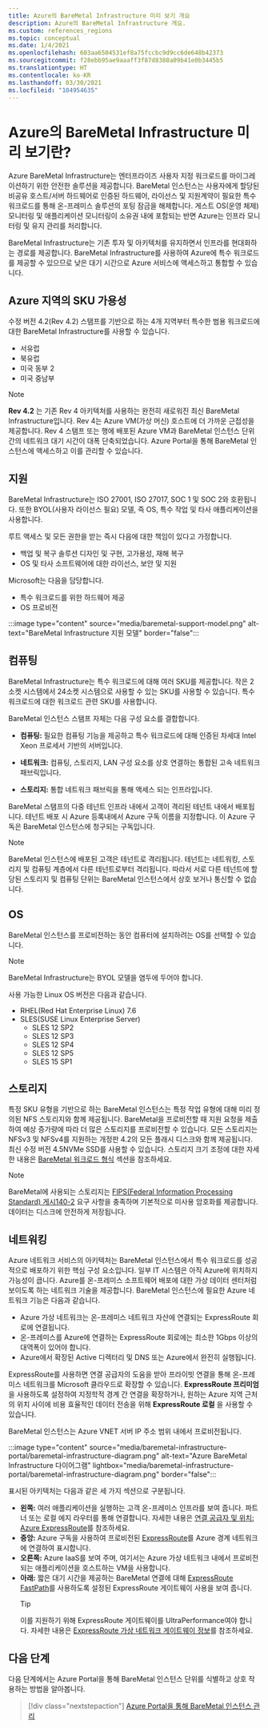 ```yaml
---
title: Azure의 BareMetal Infrastructure 미리 보기 개요
description: Azure의 BareMetal Infrastructure 개요.
ms.custom: references_regions
ms.topic: conceptual
ms.date: 1/4/2021
ms.openlocfilehash: 603aa6504531ef8a75fccbc9d9cc6de648b42373
ms.sourcegitcommit: f28ebb95ae9aaaff3f87d8388a09b41e0b3445b5
ms.translationtype: HT
ms.contentlocale: ko-KR
ms.lasthandoff: 03/30/2021
ms.locfileid: "104954635"
---
```

#  <a name="what-is-baremetal-infrastructure-preview-on-azure"></a>Azure의 BareMetal Infrastructure 미리 보기란?

Azure BareMetal Infrastructure는 엔터프라이즈 사용자 지정 워크로드를 마이그레이션하기 위한 안전한 솔루션을 제공합니다. BareMetal 인스턴스는 사용자에게 할당된 비공유 호스트/서버 하드웨어로 인증된 하드웨어, 라이선스 및 지원계약이 필요한 특수 워크로드를 통해 온-프레미스 솔루션의 포팅 잠금을 해제합니다. 게스트 OS(운영 체제) 모니터링 및 애플리케이션 모니터링이 소유권 내에 포함되는 반면 Azure는 인프라 모니터링 및 유지 관리를 처리합니다.

BareMetal Infrastructure는 기존 투자 및 아키텍처를 유지하면서 인프라를 현대화하는 경로를 제공합니다. BareMetal Infrastructure를 사용하여 Azure에 특수 워크로드를 제공할 수 있으므로 낮은 대기 시간으로 Azure 서비스에 액세스하고 통합할 수 있습니다.

## <a name="sku-availability-in-azure-regions"></a>Azure 지역의 SKU 가용성
수정 버전 4.2(Rev 4.2) 스탬프를 기반으로 하는 4개 지역부터 특수한 범용 워크로드에 대한 BareMetal Infrastructure를 사용할 수 있습니다.
- 서유럽
- 북유럽
- 미국 동부 2
- 미국 중남부

>[!NOTE]
>**Rev 4.2** 는 기존 Rev 4 아키텍처를 사용하는 완전히 새로워진 최신 BareMetal Infrastructure입니다.  Rev 4는 Azure VM(가상 머신) 호스트에 더 가까운 근접성을 제공합니다. Rev 4 스탬프 또는 행에 배포된 Azure VM과 BareMetal 인스턴스 단위 간의 네트워크 대기 시간이 대폭 단축되었습니다.  Azure Portal을 통해 BareMetal 인스턴스에 액세스하고 이를 관리할 수 있습니다. 

## <a name="support"></a>지원
BareMetal Infrastructure는 ISO 27001, ISO 27017, SOC 1 및 SOC 2와 호환됩니다.  또한 BYOL(사용자 라이선스 필요) 모델, 즉 OS, 특수 작업 및 타사 애플리케이션을 사용합니다.  

루트 액세스 및 모든 권한을 받는 즉시 다음에 대한 책임이 있다고 가정합니다.
- 백업 및 복구 솔루션 디자인 및 구현, 고가용성, 재해 복구
- OS 및 타사 소프트웨어에 대한 라이선스, 보안 및 지원

Microsoft는 다음을 담당합니다.
- 특수 워크로드를 위한 하드웨어 제공 
- OS 프로비전

:::image type="content" source="media/baremetal-support-model.png" alt-text="BareMetal Infrastructure 지원 모델" border="false":::

## <a name="compute"></a>컴퓨팅
BareMetal Infrastructure는 특수 워크로드에 대해 여러 SKU를 제공합니다. 작은 2소켓 시스템에서 24소켓 시스템으로 사용할 수 있는 SKU를 사용할 수 있습니다. 특수 워크로드에 대한 워크로드 관련 SKU를 사용합니다.

BareMetal 인스턴스 스탬프 자체는 다음 구성 요소를 결합합니다.

- **컴퓨팅:** 필요한 컴퓨팅 기능을 제공하고 특수 워크로드에 대해 인증된 차세대 Intel Xeon 프로세서 기반의 서버입니다.

- **네트워크:** 컴퓨팅, 스토리지, LAN 구성 요소를 상호 연결하는 통합된 고속 네트워크 패브릭입니다.

- **스토리지:** 통합 네트워크 패브릭을 통해 액세스 되는 인프라입니다.

BareMetal 스탬프의 다중 테넌트 인프라 내에서 고객이 격리된 테넌트 내에서 배포됩니다. 테넌트 배포 시 Azure 등록내에서 Azure 구독 이름을 지정합니다. 이 Azure 구독은 BareMetal 인스턴스에 청구되는 구독입니다.

>[!NOTE]
>BareMetal 인스턴스에 배포된 고객은 테넌트로 격리됩니다. 테넌트는 네트워킹, 스토리지 및 컴퓨팅 계층에서 다른 테넌트로부터 격리됩니다. 따라서 서로 다른 테넌트에 할당된 스토리지 및 컴퓨팅 단위는 BareMetal 인스턴스에서 상호 보거나 통신할 수 없습니다.

## <a name="os"></a>OS
BareMetal 인스턴스를 프로비전하는 동안 컴퓨터에 설치하려는 OS를 선택할 수 있습니다. 

>[!NOTE]
>BareMetal Infrastructure는 BYOL 모델을 염두에 두어야 합니다.

사용 가능한 Linux OS 버전은 다음과 같습니다.
- RHEL(Red Hat Enterprise Linux) 7.6
- SLES(SUSE Linux Enterprise Server)
   - SLES 12 SP2
   - SLES 12 SP3
   - SLES 12 SP4
   - SLES 12 SP5
   - SLES 15 SP1

## <a name="storage"></a>스토리지
특정 SKU 유형을 기반으로 하는 BareMetal 인스턴스는 특정 작업 유형에 대해 미리 정의된 NFS 스토리지와 함께 제공됩니다. BareMetal을 프로비전할 때 지원 요청을 제출하여 예상 증가량에 따라 더 많은 스토리지를 프로비전할 수 있습니다. 모든 스토리지는 NFSv3 및 NFSv4를 지원하는 개정판 4.2의 모든 플래시 디스크와 함께 제공됩니다. 최신 수정 버전 4.5NVMe SSD를 사용할 수 있습니다. 스토리지 크기 조정에 대한 자세한 내용은 [BareMetal 워크로드 형식](../virtual-machines/workloads/sap/get-started.md) 섹션을 참조하세요.

>[!NOTE]
>BareMetal에 사용되는 스토리지는 [FIPS(Federal Information Processing Standard) 게시140-2](/microsoft-365/compliance/offering-fips-140-2) 요구 사항을 충족하며 기본적으로 미사용 암호화를 제공합니다. 데이터는 디스크에 안전하게 저장됩니다.

## <a name="networking"></a>네트워킹
Azure 네트워크 서비스의 아키텍처는 BareMetal 인스턴스에서 특수 워크로드를 성공적으로 배포하기 위한 핵심 구성 요소입니다. 일부 IT 시스템은 아직 Azure에 위치하지 가능성이 큽니다. Azure를 온-프레미스 소프트웨어 배포에 대한 가상 데이터 센터처럼 보이도록 하는 네트워크 기술을 제공합니다. BareMetal 인스턴스에 필요한 Azure 네트워크 기능은 다음과 같습니다.

- Azure 가상 네트워크는 온-프레미스 네트워크 자산에 연결되는 ExpressRoute 회로에 연결됩니다.
- 온-프레미스를 Azure에 연결하는 ExpressRoute 회로에는 최소한 1Gbps 이상의 대역폭이 있어야 합니다.
- Azure에서 확장된 Active 디렉터리 및 DNS 또는 Azure에서 완전히 실행됩니다.

ExpressRoute를 사용하면 연결 공급자의 도움을 받아 프라이빗 연결을 통해 온-프레미스 네트워크를 Microsoft 클라우드로 확장할 수 있습니다. **ExpressRoute 프리미엄** 을 사용하도록 설정하여 지정학적 경계 간 연결을 확장하거나, 원하는 Azure 지역 근처의 위치 사이에 비용 효율적인 데이터 전송을 위해 **ExpressRoute 로컬** 을 사용할 수 있습니다.

BareMetal 인스턴스는 Azure VNET 서버 IP 주소 범위 내에서 프로비전됩니다.

:::image type="content" source="media/baremetal-infrastructure-portal/baremetal-infrastructure-diagram.png" alt-text="Azure BareMetal Infrastructure 다이어그램" lightbox="media/baremetal-infrastructure-portal/baremetal-infrastructure-diagram.png" border="false":::

표시된 아키텍처는 다음과 같은 세 가지 섹션으로 구분됩니다.
- **왼쪽:** 여러 애플리케이션을 실행하는 고객 온-프레미스 인프라를 보여 줍니다. 파트너 또는 로컬 에지 라우터를 통해 연결합니다. 자세한 내용은 [연결 공급자 및 위치: Azure ExpressRoute](../expressroute/expressroute-locations.md)를 참조하세요.
- **중앙:** Azure 구독을 사용하여 프로비전된 [ExpressRoute](../expressroute/expressroute-introduction.md)를 Azure 경계 네트워크에 연결하여 표시합니다.
- **오른쪽:** Azure IaaS를 보여 주며, 여기서는 Azure 가상 네트워크 내에서 프로비전되는 애플리케이션을 호스트하는 VM을 사용합니다.
- **아래:** 짧은 대기 시간을 제공하는 BareMetal 연결에 대해 [ExpressRoute FastPath](../expressroute/about-fastpath.md)를 사용하도록 설정된 ExpressRoute 게이트웨이 사용을 보여 줍니다.   
   >[!TIP]
   >이를 지원하기 위해 ExpressRoute 게이트웨이를 UltraPerformance여야 합니다.  자세한 내용은 [ExpressRoute 가상 네트워크 게이트웨이 정보](../expressroute/expressroute-about-virtual-network-gateways.md)를 참조하세요.

## <a name="next-steps"></a>다음 단계

다음 단계에서는 Azure Portal을 통해 BareMetal 인스턴스 단위를 식별하고 상호 작용하는 방법을 알아봅니다.

> [!div class="nextstepaction"]
> [Azure Portal을 통해 BareMetal 인스턴스 관리](connect-baremetal-infrastructure.md)